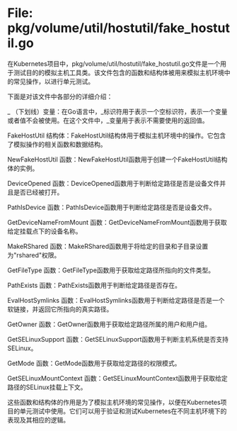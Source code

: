 # File: pkg/volume/util/hostutil/fake_hostutil.go

在Kubernetes项目中，pkg/volume/util/hostutil/fake_hostutil.go文件是一个用于测试目的的模拟主机工具类。该文件包含的函数和结构体被用来模拟主机环境中的常见操作，以进行单元测试。

下面是对该文件中各部分的详细介绍：

_ （下划线）变量：在Go语言中，_标识符用于表示一个空标识符，表示一个变量或者值不会被使用。在这个文件中，_变量用于表示不需要使用的返回值。

FakeHostUtil 结构体：FakeHostUtil结构体用于模拟主机环境中的操作。它包含了模拟操作的相关函数和数据结构。

NewFakeHostUtil 函数：NewFakeHostUtil函数用于创建一个FakeHostUtil结构体的实例。

DeviceOpened 函数：DeviceOpened函数用于判断给定路径是否是设备文件并且是否已经被打开。

PathIsDevice 函数：PathIsDevice函数用于判断给定路径是否是设备文件。

GetDeviceNameFromMount 函数：GetDeviceNameFromMount函数用于获取给定挂载点下的设备名称。

MakeRShared 函数：MakeRShared函数用于将给定的目录和子目录设置为"rshared"权限。

GetFileType 函数：GetFileType函数用于获取给定路径所指向的文件类型。

PathExists 函数：PathExists函数用于判断给定路径是否存在。

EvalHostSymlinks 函数：EvalHostSymlinks函数用于判断给定路径是否是一个软链接，并返回它所指向的真实路径。

GetOwner 函数：GetOwner函数用于获取给定路径所属的用户和用户组。

GetSELinuxSupport 函数：GetSELinuxSupport函数用于判断主机系统是否支持SELinux。

GetMode 函数：GetMode函数用于获取给定路径的权限模式。

GetSELinuxMountContext 函数：GetSELinuxMountContext函数用于获取给定路径的SELinux挂载上下文。

这些函数和结构体的作用是为了模拟主机环境的常见操作，以便在Kubernetes项目的单元测试中使用。它们可以用于验证和测试Kubernetes在不同主机环境下的表现及其相应的逻辑。


